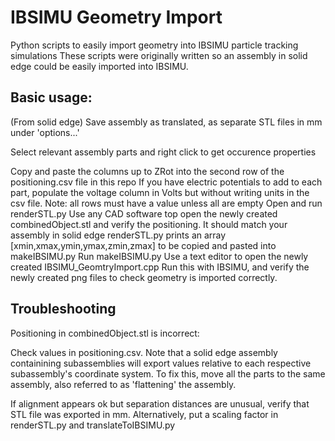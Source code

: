 # IBSIMU Geometry Import

Python scripts to easily import geometry into IBSIMU particle tracking simulations
These scripts were originally written so an assembly in solid edge could be easily imported into IBSIMU.

## Basic usage:


(From solid edge)
Save assembly as translated, as separate STL files in mm under 'options...' 

Select relevant assembly parts and right click to get occurence properties

Copy and paste the columns up to ZRot into the second row of the positioning.csv file in this repo
If you have electric potentials to add to each part, populate the voltage column in Volts but without writing units in the csv file. Note: all rows must have a value unless all are empty
Open and run renderSTL.py
Use any CAD software top open the newly created combinedObject.stl and verify the positioning. It should match your assembly in solid edge
renderSTL.py prints an array [xmin,xmax,ymin,ymax,zmin,zmax] to be copied and pasted into makeIBSIMU.py
Run makeIBSIMU.py
Use a text editor to open the newly created IBSIMU_GeomtryImport.cpp 
Run this with IBSIMU, and verify the newly created png files to check geometry is imported correctly.


## Troubleshooting

Positioning in combinedObject.stl is incorrect:

Check values in positioning.csv. Note that a solid edge assembly containining subassemblies will export values relative to each respective subassembly's coordinate system. 
To fix this, move all the parts to the same assembly, also referred to as 'flattening' the assembly.

If alignment appears ok but separation distances are unusual, verify that STL file was exported in mm. Alternatively, put a scaling factor in renderSTL.py and translateToIBSIMU.py



